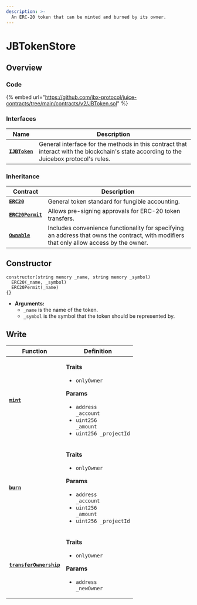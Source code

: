 ```yaml
---
description: >-
  An ERC-20 token that can be minted and burned by its owner.
---
```


# JBTokenStore

## Overview

### Code

{% embed url="https://github.com/jbx-protocol/juice-contracts/tree/main/contracts/v2/JBToken.sol" %}

### **Interfaces**

| Name                                                     | Description                                                                                                                              |
| -------------------------------------------------------- | ---------------------------------------------------------------------------------------------------------------------------------------- |
| [**`IJBToken`**](../../../interfaces/ijbtoken.md) | General interface for the methods in this contract that interact with the blockchain's state according to the Juicebox protocol's rules. |


### **Inheritance**

| Contract                                                         | Description                                                                                                                                                                        |
| ---------------------------------------------------------------- | ---------------------------------------------------------------------------------------------------------------------------------------------------------------------------------- |
| [**`ERC20`**](https://docs.openzeppelin.com/contracts/2.x/api/token/erc20#ERC20) | General token standard for fungible accounting. |
| [**`ERC20Permit`**](https://docs.openzeppelin.com/contracts/4.x/api/token/erc20#ERC20Permit) | Allows pre-signing approvals for ERC-20 token transfers. |
| [**`Ownable`**](https://docs.openzeppelin.com/contracts/4.x/api/security) | Includes convenience functionality for specifying an address that owns the contract, with modifiers that only allow access by the owner. |

## Constructor

```solidity
constructor(string memory _name, string memory _symbol)
  ERC20(_name, _symbol)
  ERC20Permit(_name)
{}
```

* **Arguments:**
  * `_name` is the name of the token.
  * `_symbol` is the symbol that the token should be represented by.


## Write

| Function                                                            | Definition                                                                                                                                                                                                                                                                                                      |
| ------------------------------------------------------------------- | --------------------------------------------------------------------------------------------------------------------------------------------------------------------------------------------------------------------------------------------------------------------------------------------------------------- |
| [**`mint`**](write/mint.md)                                 | <p><strong>Traits</strong></p><ul><li><code>onlyOwner</code></li></ul><p><strong>Params</strong></p><ul><li><code>address _account</code></li><li><code>uint256 _amount</code></li><li><code>uint256 _projectId</code></li></ul> |
| [**`burn`**](write/burn.md)                                 | <p><strong>Traits</strong></p><ul><li><code>onlyOwner</code></li></ul><p><strong>Params</strong></p><ul><li><code>address _account</code></li><li><code>uint256 _amount</code></li><li><code>uint256 _projectId</code></li></ul> |
| [**`transferOwnership`**](write/transferownership.md)                                 | <p><strong>Traits</strong></p><ul><li><code>onlyOwner</code></li></ul><p><strong>Params</strong></p><ul><li><code>address _newOwner</code></li></ul> |
